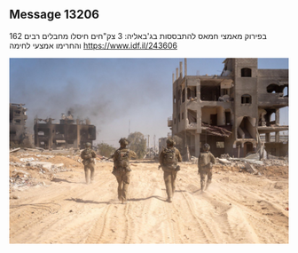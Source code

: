## Message 13206

162 בפירוק מאמצי חמאס להתבססות בג'באליה:
3 צק"חים חיסלו מחבלים רבים והחרימו אמצעי לחימה
https://www.idf.il/243606

![Photo](13206/13206_photo.jpg)
